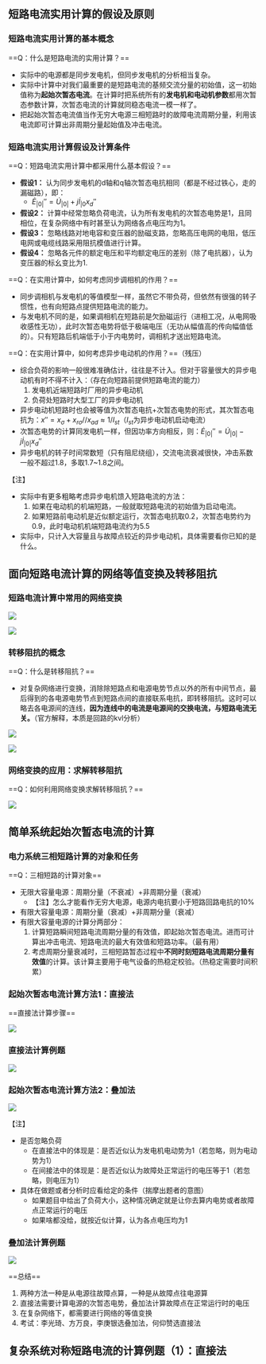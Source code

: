 ## 短路电流实用计算的假设及原则
### 短路电流实用计算的基本概念
==Q：什么是短路电流的实用计算？==

- 实际中的电源都是同步发电机，但同步发电机的分析相当复杂。
- 实际中计算中对我们最重要的是短路电流的基频交流分量的初始值，这一初始值称为**起始次暂态电流**。在计算时把系统所有的**发电机和电动机参数**都用次暂态参数计算，次暂态电流的计算就同稳态电流一模一样了。
- 把起始次暂态电流值当作无穷大电源三相短路时的故障电流周期分量，利用该电流即可计算出非周期分量起始值及冲击电流。

### 短路电流实用计算假设及计算条件
==Q：短路电流实用计算中都采用什么基本假设？==

- **假设1：** 认为同步发电机的d轴和q轴次暂态电抗相同（都是不经过铁心，走的漏磁路），即：
    - $\dot E_{|0|}''=\dot U_{|0|}+j\dot I_{|0}x_d''$
- **假设2：** 计算中经常忽略负荷电流，认为所有发电机的次暂态电势是1，且同相位，在复杂网络中有时甚至认为网络各点电压均为1。
- **假设3：** 忽略线路对地电容和变压器的励磁支路，忽略高压电网的电阻，低压电网或电缆线路采用阻抗模值进行计算。
- **假设4：** 忽略各元件的额定电压和平均额定电压的差别（除了电抗器），认为变压器的标幺变比为1.

==Q：在实用计算中，如何考虑同步调相机的作用？==

- 同步调相机与发电机的等值模型一样，虽然它不带负荷，但依然有很强的转子惯性，也有向短路点提供短路电流的能力。
- 与发电机不同的是，如果调相机在短路前是欠励磁运行（进相工况，从电网吸收感性无功），此时次暂态电势将低于极端电压（无功从幅值高的传向幅值低的）。只有短路后机端低于小于内电势时，调相机才送出短路电流。

==Q：在实用计算中，如何考虑异步电动机的作用？==（残压）

- 综合负荷的影响一般很难准确估计，往往是不计入。但对于容量很大的异步电动机有时不得不计入：（存在向短路前提供短路电流的能力）
    1. 发电机近端短路时厂用的异步电动机
    2. 负荷处短路时大型工厂的异步电动机
- 异步电动机短路时也会被等值为次暂态电抗+次暂态电势的形式，其次暂态电抗为：$x''=x_\sigma +x_{r\sigma}//x_{ad}\approx 1/I_{st}$（$I_{st}$为异步电动机启动电流）
- 次暂态电势的计算同发电机一样，但因功率方向相反，则：$\dot E_{|0|}''=\dot U_{|0|}-j\dot I_{|0|}x_d''$
- 异步电机的转子时间常数短（只有阻尼绕组），交流电流衰减很快，冲击系数一般不超过1.8，多取1.7~1.8之间。

【注】

- 实际中有更多粗略考虑异步电机馈入短路电流的方法：
    1. 如果在电动机的机端短路，一般就取短路电流的初始值为启动电流。
    2. 如果短路前电动机是近似额定运行，次暂态电抗取0.2，次暂态电势约为0.9，此时电动机机端短路电流约为5.5
- 实际中，只计入大容量且与故障点较近的异步电动机，具体需要看你已知的是什么。

## 面向短路电流计算的网络等值变换及转移阻抗
### 短路电流计算中常用的网络变换

![](https://image-bed-1316693164.cos.ap-shanghai.myqcloud.com/20230314162502.png)

![](https://image-bed-1316693164.cos.ap-shanghai.myqcloud.com/20230314162550.png)

### 转移阻抗的概念
==Q：什么是转移阻抗？==

- 对复杂网络进行变换，消除除短路点和电源电势节点以外的所有中间节点，最后得到的各电源电势节点到短路点间的直接联系电抗，即转移阻抗。这时可以略去各电源间的连线，**因为连线中的电流是电源间的交换电流，与短路电流无关。**（官方解释，本质是回路的kvl分析）

![](https://image-bed-1316693164.cos.ap-shanghai.myqcloud.com/20230314163119.png)

![](https://image-bed-1316693164.cos.ap-shanghai.myqcloud.com/20230314165651.png)

### 网络变换的应用：求解转移阻抗
==Q：如何利用网络变换求解转移阻抗？==

![](https://image-bed-1316693164.cos.ap-shanghai.myqcloud.com/20230314163931.png)

## 简单系统起始次暂态电流的计算
### 电力系统三相短路计算的对象和任务
==Q：三相短路的计算对象==

- 无限大容量电源：周期分量（不衰减）+非周期分量（衰减）
    - 【注】怎么才能看作无穷大电源，电源内电抗要小于短路回路电抗的10%
- 有限大容量电源：周期分量（衰减）+非周期分量（衰减）
- 有限大容量电源的计算分两部分：
    1. 计算短路瞬间短路电流周期分量的有效值，即起始次暂态电流。进而可计算出冲击电流、短路电流的最大有效值和短路功率。（最有用）
    2. 考虑周期分量衰减时，三相短路暂态过程中**不同时刻短路电流周期分量有效值**的计算。该计算主要用于电气设备的热稳定校验。（热稳定需要时间积累）

### 起始次暂态电流计算方法1：直接法
==直接法计算步骤==

![](https://image-bed-1316693164.cos.ap-shanghai.myqcloud.com/20230314191001.png)

### 直接法计算例题

![](https://image-bed-1316693164.cos.ap-shanghai.myqcloud.com/20230314211736.png)

### 起始次暂态电流计算方法2：叠加法

![](https://image-bed-1316693164.cos.ap-shanghai.myqcloud.com/20230314204625.png)

【注】

- 是否忽略负荷
    - 在直接法中的体现是：是否近似认为发电机电动势为1（若忽略，则为电动势为1）
    - 在间接法中的体现是：是否近似认为故障处正常运行的电压等于1（若忽略，则电压为1）
- 具体在做题或者分析时应看给定的条件（揣摩出题者的意图）
    - 如果题目中给出了负荷大小，这种情况确定就是让你去算内电势或者故障点正常运行的电压
    - 如果啥都没给，就按近似计算，认为各点电压均为1

### 叠加法计算例题

![](https://image-bed-1316693164.cos.ap-shanghai.myqcloud.com/20230314211757.png)

==总结==

1. 两种方法一种是从电源往故障点算，一种是从故障点往电源算
2. 直接法需要计算电源的次暂态电势，叠加法计算故障点在正常运行时的电压
3. 在复杂网络下，都需要进行网络的等值变换
4. 考试：李光琦、方万良，李庚银选叠加法，何仰赞选直接法


## 复杂系统对称短路电流的计算例题（1）：直接法